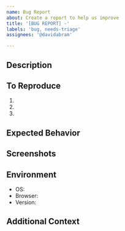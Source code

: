 ```yaml
---
name: Bug Report
about: Create a report to help us improve
title: '[BUG REPORT] -'
labels: 'bug, needs-triage'
assignees: '@davidabram'

---
```


## Description
<!-- A clear and concise description of what the bug is. -->

## To Reproduce
<!-- Steps to reproduce the behavior: -->
1. 
2. 
3. 

## Expected Behavior
<!-- A clear and concise description of what you expected to happen. -->

## Screenshots
<!-- If applicable, add screenshots to help explain your problem. -->

## Environment
<!-- Please complete the following information -->
- OS: 
- Browser: 
- Version: 

## Additional Context
<!-- Add any other context about the problem here. -->
